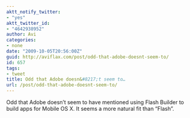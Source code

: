 ```yaml
---
aktt_notify_twitter:
- "yes"
aktt_twitter_id:
- "4642938952"
author: Avi
categories:
- none
date: "2009-10-05T20:56:00Z"
guid: http://aviflax.com/post/odd-that-adobe-doesnt-seem-to/
id: 657
tags:
- tweet
title: Odd that Adobe doesn&#8217;t seem to…
url: /post/odd-that-adobe-doesnt-seem-to/
---
```

Odd that Adobe doesn&#8217;t seem to have mentioned using Flash Builder to build apps for Mobile OS X. It seems a more natural fit than &#8220;Flash&#8221;.